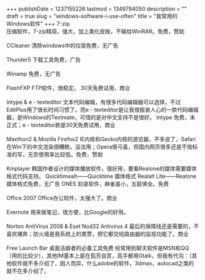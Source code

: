 
+++
publishDate = 1237155226
lastmod = 1349794050
description = ""
draft = true
slug = "windows-software-i-use-often"
title = "我常用的Windows软件"
+++
7-zip<br>压缩软件，7-zip精简，强大，加上美化皮肤，不输给WinRAR。免费，赞助<br><br>CCleaner 清除windows中的垃圾免费，无广告<br><br>Thunder5 下载工具免费，广告<br><br>Winamp 免费，无广告<br><br>FlashFXP FTP软件，很稳定。 30天免费试用，商业<br><br>Intype &amp; e - texteditor 文本代码编辑，有很多代码编辑器可以选择，不过EditPlus用了很长时间习惯了。而e - texteditor是让我很振奋人心的一款代码编辑器，是Windows的Textmate，可惜的是对中文支持不是很好。 Intype 免费，未正式；e - texteditor款是30天免费试用，商业<br><br>Maxthon2 &amp; Mozilla Firefox2 IE内核和Gecko内核的游览器，不多说了，Safari在Win下的中文渲染很糟糕，没法用；Opera很弓虽，但国内网页很多还是不按标准的写，无奈使用率比较低。免费，赞助<br><br>Kmplayer 韩国作者设计的媒体播放软件，很好用，要看Realone的媒体需要媒体格式代码支持。 Quicktimealt——Quicktime 媒体格式 Realalt Lite——Realone 媒体格式免费，无广告 ONES 刻录软件，麻雀虽小，五脏俱全。免费<br><br>Office 2007 Office办公软件，太强大了。商业<br><br>Evernote 用来做笔记，很方便，比Google的好用。<br><br>Norton AntiVirus 2008 &amp; Eset Nod32 Antivirus 4 最后的保障线还是需要的，不喜欢裸奔；防火墙是我系统上的累赘，把它都交给路由器的监视功能了。商业<br><br>Free Launch Bar 桌面洁癖者的必备工具免费 经常用到聊天软件是MSN和QQ（用的比较少），其他IM基本上是在孤芳自赏，高手都用Gtalk，但我有代沟：（其他软件就不多介绍了，因人而异，什么adobe的软件，3dmax，autocad之类的就不在多介绍了。